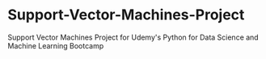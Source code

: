 # Support-Vector-Machines-Project
Support Vector Machines Project for Udemy's Python for Data Science and Machine Learning Bootcamp
